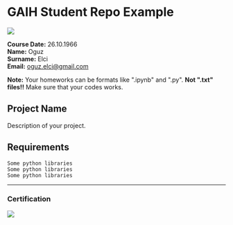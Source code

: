 # GAIH Student Repo Example
![](img/newlogo.png)

**Course Date:** 26.10.1966  
**Name:** Oguz  
**Surname:** Elci  
**Email:** oguz.elci@gmail.com  

**Note:** Your homeworks can be formats like ".ipynb" and ".py". **Not ".txt" files!!** Make sure that your codes works.  

## Project Name
Description of your project.

## Requirements
```
Some python libraries
Some python libraries
Some python libraries
```
---

### Certification
![](img/TopLearnerCertificate.png)

